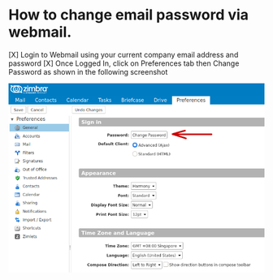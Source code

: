 # How to change email password via webmail.

[X] Login to Webmail using your current company email address and password
[X] Once Logged In, click on Preferences tab then Change Password as shown in the following screenshot

![Preference](/images/zimbra_change_email_password.png)

